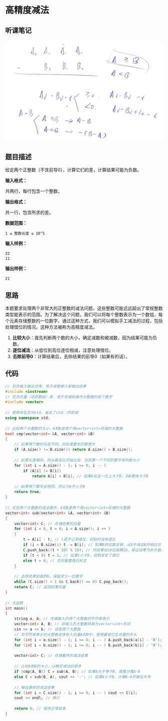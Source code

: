 # 高精度减法
## 听课笔记

![](../../图片/高精度减法202402061017.jpg)

## 题目描述

给定两个正整数（不含前导0），计算它们的差，计算结果可能为负数。

**输入格式：**

共两行，每行包含一个整数。

**输出格式：**

共一行，包含所求的差。

**数据范围：**

`1 ≤ 整数长度 ≤ 10^5`

**输入样例：**

```
32
11
```

**输出样例：**

```
21
```

## 思路

本题要求处理两个非常大的正整数的减法问题，这些整数可能远远超出了常规整数类型能表示的范围。为了解决这个问题，我们可以将每个整数表示为一个数组，每个元素存储整数的一位数字。通过这种方式，我们可以模拟手工减法的过程，包括处理借位的情况。这种方法被称为高精度减法。

1. **比较大小**：首先判断两个数的大小，确定减数和被减数，因为结果可能为负数。
2. **逐位减法**：从低位到高位逐位相减，注意处理借位。
3. **去除前导0**：计算结果后，去除结果的前导0（如果有的话）。

## 代码

```cpp
// 包含输入输出流库，用于读取输入和输出结果
#include <iostream>
// 包含向量（动态数组）库，用于存储和操作大整数的各个数字
#include <vector>

// 使用命名空间std，省去了std::的前缀
using namespace std;

// 比较两个大整数的大小，A和B是两个用vector<int>存储的大整数
bool cmp(vector<int> &A, vector<int> &B)
{
    // 如果两个数的长度不同，则长度更长的数更大
    if (A.size() != B.size()) return A.size() > B.size();

    // 如果长度相同，则从最高位开始比较，找到第一个不同的数字来判断大小
    for (int i = A.size() - 1; i >= 0; i -- )
        if (A[i] != B[i])
            return A[i] > B[i]; // 如果A在这一位上大于B，则A整体大于B

    // 如果两个数完全相同，则认为A不小于B
    return true;
}

// 实现两个大整数的减法操作，A和B是两个用vector<int>存储的大整数
vector<int> sub(vector<int> &A, vector<int> &B)
{
    vector<int> C; // 存储结果的向量
    for (int i = 0, t = 0; i < A.size(); i ++ )
    {
        t = A[i] - t; // t用于记录借位，初始时没有借位
        if (i < B.size()) t -= B[i]; // 如果B的位数足够，从A中减去B的相应位
        C.push_back((t + 10) % 10); // 将结果加10后取模10，保证结果为非负数，并存入结果向量C
        if (t < 0) t = 1; // 如果t小于0，说明发生了借位
        else t = 0; // 否则重置借位标志
    }

    // 去除结果前面的0，保留至少一位数字
    while (C.size() > 1 && C.back() == 0) C.pop_back();
    return C; // 返回结果向量
}

// 主函数
int main()
{
    string a, b; // 存储输入的两个大整数的字符串表示
    vector<int> A, B; // 将输入的大整数转换为vector<int>形式
    cin >> a >> b; // 读取两个大整数
    // 将字符串表示的大整数逆序存入向量A和B中，使得最低位在向量的开头
    for (int i = a.size() - 1; i >= 0; i -- ) A.push_back(a[i] - '0');
    for (int i = b.size() - 1; i >= 0; i -- ) B.push_back(b[i] - '0');

    vector<int> C; // 存储最终的减法结果

    // 比较A和B的大小，以确定减法的顺序
    if (cmp(A, B)) C = sub(A, B); // 如果A大于等于B，直接计算A-B
    else C = sub(B, A), cout << '-'; // 如果A小于B，计算B-A并输出负号

    // 输出最终的减法结果
    for (int i = C.size() - 1; i >= 0; i -- ) cout << C[i];
    cout << endl; // 换行

    return 0; // 程序正常结束
}

```